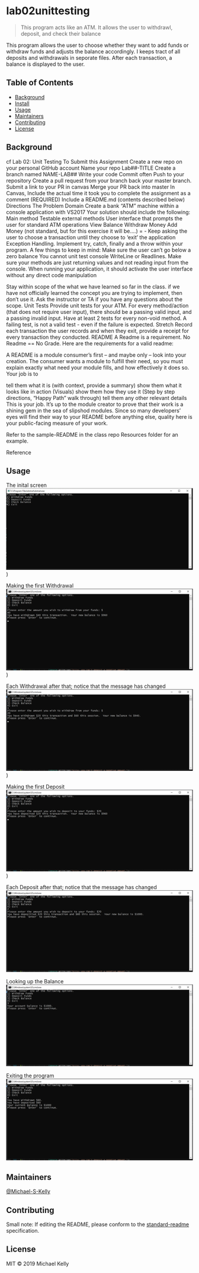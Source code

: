 # lab02unittesting


> This program acts like an ATM.  It allows the user to withdrawl, deposit, and check their balance

This program allows the user to choose whether they want to add funds or withdraw funds and adjusts the balance accordingly.  I keeps tract of all deposits and withdrawals in seporate files.  After each transaction, a balance is displayed to the user.

## Table of Contents

- [Background](#background)
- [Install](#install)
- [Usage](#usage)
- [Maintainers](#maintainers)
- [Contributing](#contributing)
- [License](#license)

## Background

cf Lab 02: Unit Testing
To Submit this Assignment
Create a new repo on your personal GitHub account
Name your repo Lab##-TITLE
Create a branch named NAME-LAB##
Write your code
Commit often
Push to your repository
Create a pull request from your branch back your master branch.
Submit a link to your PR in canvas
Merge your PR back into master
In Canvas, Include the actual time it took you to complete the assignment as a comment (REQUIRED)
Include a README.md (contents described below)
Directions
The Problem Domain
Create a bank “ATM” machine within a console application with VS2017
Your solution should include the following:
Main method
Testable external methods
User interface that prompts the user for standard ATM operations
View Balance
Withdraw Money
Add Money (not standard, but for this exercise it will be….) =	- Keep asking the user to choose a transaction until they choose to ‘exit’ the application
Exception Handling. Implement try, catch, finally and a throw within your program.
A few things to keep in mind:
Make sure the user can’t go below a zero balance
You cannot unit test console WriteLine or Readlines.
Make sure your methods are just returning values and not reading input from the console.
When running your application, it should activate the user interface without any direct code manipulation

Stay within scope of the what we have learned so far in the class.
if we have not officially learned the concept you are trying to implement, then don’t use it.
Ask the instructor or TA if you have any questions about the scope.
Unit Tests
Provide unit tests for your ATM.
For every method/action (that does not require user input), there should be a passing valid input, and a passing invalid input.
Have at least 2 tests for every non-void method.
A failing test, is not a valid test - even if the failure is expected.
Stretch
Record each transaction the user records and when they exit, provide a receipt for every transaction they conducted.
README
A Readme is a requirement. No Readme == No Grade. 
Here are the requirements for a valid readme: 

A README is a module consumer’s first – and maybe only – look into your creation. The consumer wants a module to fulfill their need, so you must explain exactly what need your module fills, and how effectively it does so. 
Your job is to

tell them what it is (with context, provide a summary)
show them what it looks like in action (Visuals)
show them how they use it (Step by step directions, “Happy Path” walk through)
tell them any other relevant details 
This is your job. It’s up to the module creator to prove that their work is a shining gem in the sea of slipshod modules. Since so many developers’ eyes will find their way to your README before anything else, quality here is your public-facing measure of your work.


Refer to the sample-README in the class repo Resources folder for an example.

Reference

## Usage

The inital screen
![screenshot](assets/initial.png))


Making the first Withdrawal
![screenshot](assets/FirstWithdraw.png))

Each Withdrawal after that; notice that the message has changed
![screenshot](assets/SecondWithdraw.png))


Making the first Deposit
![screenshot](assets/FirstDeposit.png))

Each Deposit after that; notice that the message has changed
![screenshot](assets/SecondDeposit.png)


Looking up the Balance
![screenshot](assets/CheckBalance.png)


Exiting the program
![screenshot](assets/UponExit.png)




## Maintainers

[@Michael-S-Kelly](https://github.com/Michael-S-Kelly)

## Contributing



Small note: If editing the README, please conform to the [standard-readme](https://github.com/RichardLitt/standard-readme) specification.

## License

MIT © 2019 Michael Kelly
